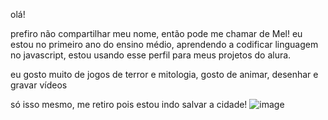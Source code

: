 olá! 

prefiro não compartilhar meu nome, então pode me chamar de Mel!
eu estou no primeiro ano do ensino médio, aprendendo a codificar linguagem no javascript,
estou usando esse perfil para meus projetos do alura.

eu gosto muito de jogos de terror e mitologia, gosto de animar, desenhar e gravar vídeos

só isso mesmo, me retiro pois estou indo salvar a cidade!
![image](https://github.com/user-attachments/assets/7a70306f-a3bf-4ea0-85be-a3d870c1820f)
